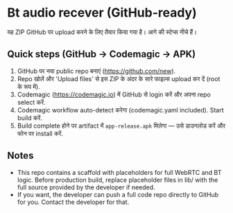 # Bt audio recever (GitHub-ready)

यह ZIP GitHub पर upload करने के लिए तैयार किया गया है। आगे की स्टेप्स नीचे हैं।

## Quick steps (GitHub -> Codemagic -> APK)
1. GitHub पर नया public repo बनाएं (https://github.com/new).
2. Repo खोलें और 'Upload files' से इस ZIP के अंदर के सारे फाइल्स upload कर दें (root के रूप में).
3. Codemagic (https://codemagic.io) में GitHub से login करें और अपना repo select करें.
4. Codemagic workflow auto-detect करेगा (codemagic.yaml included). Start build करें.
5. Build complete होने पर artifact में `app-release.apk` मिलेगा — उसे डाउनलोड करें और फोन पर install करें.

## Notes
- This repo contains a scaffold with placeholders for full WebRTC and BT logic. Before production build, replace placeholder files in lib/ with the full source provided by the developer if needed.
- If you want, the developer can push a full code repo directly to GitHub for you. Contact the developer for that.

